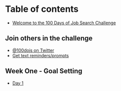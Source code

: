 # Table of contents

* [Welcome to the 100 Days of Job Search Challenge](README.md)

## Join others in the challenge

* [@100dojs on Twitter](https://twitter.com/100dojs)
* [Get text reminders/prompts](https://remind.com/join/100dojs)

## Week One - Goal Setting <a id="week-one"></a>

* [Day 1](week-one/day-1.md)

